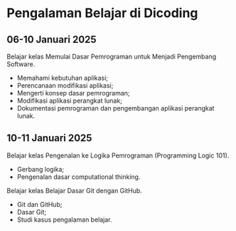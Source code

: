 # Pengalaman Belajar di Dicoding

06-10 Januari 2025
--
Belajar kelas Memulai Dasar Pemrograman untuk Menjadi Pengembang Software.
- Memahami kebutuhan aplikasi;
- Perencanaan modifikasi aplikasi;
- Mengerti konsep dasar pemrograman;
- Modifikasi aplikasi perangkat lunak;
- Dokumentasi pemrograman dan pengembangan aplikasi perangkat lunak.

10-11 Januari 2025
--
Belajar kelas Pengenalan ke Logika Pemrograman (Programming Logic 101).
- Gerbang logika;
- Pengenalan dasar computational thinking.

Belajar kelas Belajar Dasar Git dengan GitHub.
- Git dan GitHub;
- Dasar Git;
- Studi kasus pengalaman belajar.
